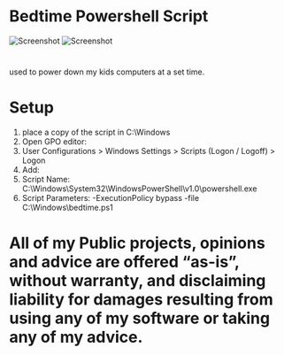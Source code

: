 # Bedtime Powershell Script
![Screenshot](https://img.shields.io/badge/Language-Powershell-blue)
![Screenshot](https://img.shields.io/badge/Platform-Windows-brightgreen)
#
used to power down my kids computers at a set time. 

# Setup
1. place a copy of the script in C:\Windows
2. Open GPO editor: 
3. User Configurations > Windows Settings > Scripts (Logon / Logoff) > Logon
4. Add: 
5. Script Name: C:\Windows\System32\WindowsPowerShell\v1.0\powershell.exe
6. Script Parameters: -ExecutionPolicy bypass -file C:\Windows\bedtime.ps1


# All of my Public projects, opinions and advice are offered “as-is”, without warranty, and disclaiming liability for damages resulting from using any of my software or taking any of my advice.



